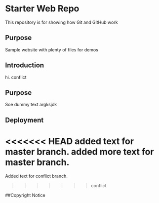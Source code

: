# Starter Web Repo

This repository is for showing how Git and GitHub work

## Purpose

Sample website with plenty of files for demos

## Introduction
hi. conflict

## Purpose
Soe dummy text argksjdk

## Deployment
<<<<<<< HEAD
added text for master branch.
added more text for master branch.
=======
Added text for conflict branch.
>>>>>>> conflict

##Copyright Notice
